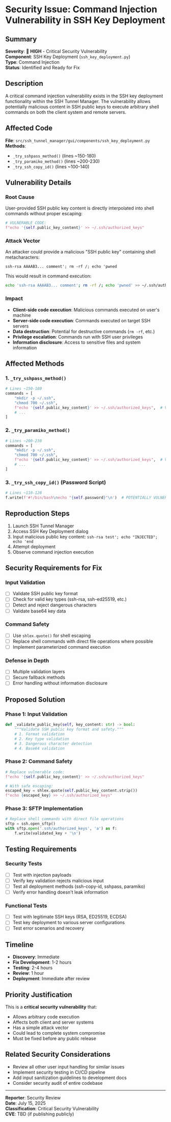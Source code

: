 # Security Issue: Command Injection Vulnerability in SSH Key Deployment

## Summary
**Severity**: 🔴 **HIGH** - Critical Security Vulnerability  
**Component**: SSH Key Deployment (`ssh_key_deployment.py`)  
**Type**: Command Injection  
**Status**: Identified and Ready for Fix

## Description
A critical command injection vulnerability exists in the SSH key deployment functionality within the SSH Tunnel Manager. The vulnerability allows potentially malicious content in SSH public keys to execute arbitrary shell commands on both the client system and remote servers.

## Affected Code
**File**: `src/ssh_tunnel_manager/gui/components/ssh_key_deployment.py`  
**Methods**: 
- `_try_sshpass_method()` (lines ~150-180)
- `_try_paramiko_method()` (lines ~200-230)
- `_try_ssh_copy_id()` (lines ~100-140)

## Vulnerability Details

### Root Cause
User-provided SSH public key content is directly interpolated into shell commands without proper escaping:

```python
# VULNERABLE CODE:
f"echo '{self.public_key_content}' >> ~/.ssh/authorized_keys"
```

### Attack Vector
An attacker could provide a malicious "SSH public key" containing shell metacharacters:
```
ssh-rsa AAAAB3... comment'; rm -rf /; echo 'pwned
```

This would result in command execution:
```bash
echo 'ssh-rsa AAAAB3... comment'; rm -rf /; echo 'pwned' >> ~/.ssh/authorized_keys
```

### Impact
- **Client-side code execution**: Malicious commands executed on user's machine
- **Server-side code execution**: Commands executed on target SSH servers
- **Data destruction**: Potential for destructive commands (`rm -rf`, etc.)
- **Privilege escalation**: Commands run with SSH user privileges
- **Information disclosure**: Access to sensitive files and system information

## Affected Methods

### 1. `_try_sshpass_method()`
```python
# Lines ~150-180
commands = [
    "mkdir -p ~/.ssh",
    "chmod 700 ~/.ssh",
    f"echo '{self.public_key_content}' >> ~/.ssh/authorized_keys",  # VULNERABLE
    # ...
]
```

### 2. `_try_paramiko_method()`
```python
# Lines ~200-230
commands = [
    "mkdir -p ~/.ssh",
    "chmod 700 ~/.ssh", 
    f"echo '{self.public_key_content}' >> ~/.ssh/authorized_keys",  # VULNERABLE
    # ...
]
```

### 3. `_try_ssh_copy_id()` (Password Script)
```python
# Lines ~110-120
f.write(f'#!/bin/bash\necho "{self.password}"\n')  # POTENTIALLY VULNERABLE
```

## Reproduction Steps
1. Launch SSH Tunnel Manager
2. Access SSH Key Deployment dialog
3. Input malicious public key content: `ssh-rsa test'; echo "INJECTED"; echo 'end`
4. Attempt deployment
5. Observe command injection execution

## Security Requirements for Fix

### Input Validation
- [ ] Validate SSH public key format
- [ ] Check for valid key types (ssh-rsa, ssh-ed25519, etc.)
- [ ] Detect and reject dangerous characters
- [ ] Validate base64 key data

### Command Safety
- [ ] Use `shlex.quote()` for shell escaping
- [ ] Replace shell commands with direct file operations where possible
- [ ] Implement parameterized command execution

### Defense in Depth
- [ ] Multiple validation layers
- [ ] Secure fallback methods
- [ ] Error handling without information disclosure

## Proposed Solution

### Phase 1: Input Validation
```python
def _validate_public_key(self, key_content: str) -> bool:
    """Validate SSH public key format and safety."""
    # 1. Format validation
    # 2. Key type validation  
    # 3. Dangerous character detection
    # 4. Base64 validation
```

### Phase 2: Command Safety
```python
# Replace vulnerable code:
f"echo '{self.public_key_content}' >> ~/.ssh/authorized_keys"

# With safe escaping:
escaped_key = shlex.quote(self.public_key_content.strip())
f"echo {escaped_key} >> ~/.ssh/authorized_keys"
```

### Phase 3: SFTP Implementation
```python
# Replace shell commands with direct file operations
sftp = ssh.open_sftp()
with sftp.open('.ssh/authorized_keys', 'a') as f:
    f.write(validated_key + '\n')
```

## Testing Requirements

### Security Tests
- [ ] Test with injection payloads
- [ ] Verify key validation rejects malicious input
- [ ] Test all deployment methods (ssh-copy-id, sshpass, paramiko)
- [ ] Verify error handling doesn't leak information

### Functional Tests  
- [ ] Test with legitimate SSH keys (RSA, ED25519, ECDSA)
- [ ] Test key deployment to various server configurations
- [ ] Test error scenarios and recovery

## Timeline
- **Discovery**: Immediate
- **Fix Development**: 1-2 hours
- **Testing**: 2-4 hours  
- **Review**: 1 hour
- **Deployment**: Immediate after review

## Priority Justification
This is a **critical security vulnerability** that:
- Allows arbitrary code execution
- Affects both client and server systems
- Has a simple attack vector
- Could lead to complete system compromise
- Must be fixed before any public release

## Related Security Considerations
- Review all other user input handling for similar issues
- Implement security testing in CI/CD pipeline
- Add input sanitization guidelines to development docs
- Consider security audit of entire codebase

---
**Reporter**: Security Review  
**Date**: July 15, 2025  
**Classification**: Critical Security Vulnerability  
**CVE**: TBD (if publishing publicly)
